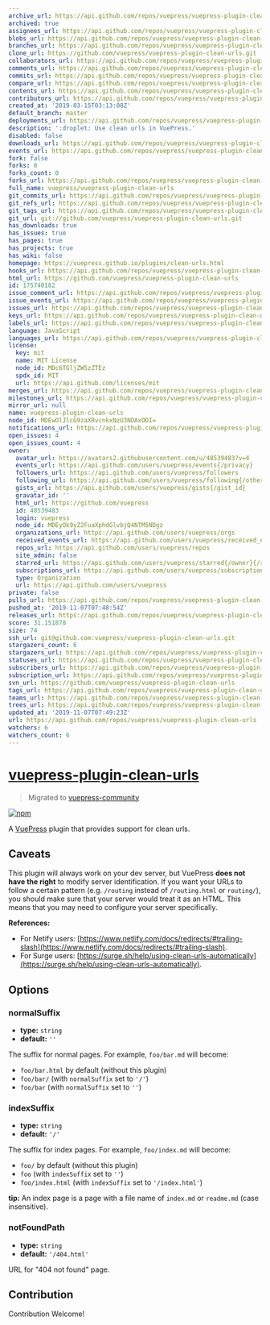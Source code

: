 ```yaml
---
archive_url: https://api.github.com/repos/vuepress/vuepress-plugin-clean-urls/{archive_format}{/ref}
archived: true
assignees_url: https://api.github.com/repos/vuepress/vuepress-plugin-clean-urls/assignees{/user}
blobs_url: https://api.github.com/repos/vuepress/vuepress-plugin-clean-urls/git/blobs{/sha}
branches_url: https://api.github.com/repos/vuepress/vuepress-plugin-clean-urls/branches{/branch}
clone_url: https://github.com/vuepress/vuepress-plugin-clean-urls.git
collaborators_url: https://api.github.com/repos/vuepress/vuepress-plugin-clean-urls/collaborators{/collaborator}
comments_url: https://api.github.com/repos/vuepress/vuepress-plugin-clean-urls/comments{/number}
commits_url: https://api.github.com/repos/vuepress/vuepress-plugin-clean-urls/commits{/sha}
compare_url: https://api.github.com/repos/vuepress/vuepress-plugin-clean-urls/compare/{base}...{head}
contents_url: https://api.github.com/repos/vuepress/vuepress-plugin-clean-urls/contents/{+path}
contributors_url: https://api.github.com/repos/vuepress/vuepress-plugin-clean-urls/contributors
created_at: '2019-03-15T03:13:08Z'
default_branch: master
deployments_url: https://api.github.com/repos/vuepress/vuepress-plugin-clean-urls/deployments
description: ':droplet: Use clean urls in VuePress.'
disabled: false
downloads_url: https://api.github.com/repos/vuepress/vuepress-plugin-clean-urls/downloads
events_url: https://api.github.com/repos/vuepress/vuepress-plugin-clean-urls/events
fork: false
forks: 0
forks_count: 0
forks_url: https://api.github.com/repos/vuepress/vuepress-plugin-clean-urls/forks
full_name: vuepress/vuepress-plugin-clean-urls
git_commits_url: https://api.github.com/repos/vuepress/vuepress-plugin-clean-urls/git/commits{/sha}
git_refs_url: https://api.github.com/repos/vuepress/vuepress-plugin-clean-urls/git/refs{/sha}
git_tags_url: https://api.github.com/repos/vuepress/vuepress-plugin-clean-urls/git/tags{/sha}
git_url: git://github.com/vuepress/vuepress-plugin-clean-urls.git
has_downloads: true
has_issues: true
has_pages: true
has_projects: true
has_wiki: false
homepage: https://vuepress.github.io/plugins/clean-urls.html
hooks_url: https://api.github.com/repos/vuepress/vuepress-plugin-clean-urls/hooks
html_url: https://github.com/vuepress/vuepress-plugin-clean-urls
id: 175740182
issue_comment_url: https://api.github.com/repos/vuepress/vuepress-plugin-clean-urls/issues/comments{/number}
issue_events_url: https://api.github.com/repos/vuepress/vuepress-plugin-clean-urls/issues/events{/number}
issues_url: https://api.github.com/repos/vuepress/vuepress-plugin-clean-urls/issues{/number}
keys_url: https://api.github.com/repos/vuepress/vuepress-plugin-clean-urls/keys{/key_id}
labels_url: https://api.github.com/repos/vuepress/vuepress-plugin-clean-urls/labels{/name}
language: JavaScript
languages_url: https://api.github.com/repos/vuepress/vuepress-plugin-clean-urls/languages
license:
  key: mit
  name: MIT License
  node_id: MDc6TGljZW5zZTEz
  spdx_id: MIT
  url: https://api.github.com/licenses/mit
merges_url: https://api.github.com/repos/vuepress/vuepress-plugin-clean-urls/merges
milestones_url: https://api.github.com/repos/vuepress/vuepress-plugin-clean-urls/milestones{/number}
mirror_url: null
name: vuepress-plugin-clean-urls
node_id: MDEwOlJlcG9zaXRvcnkxNzU3NDAxODI=
notifications_url: https://api.github.com/repos/vuepress/vuepress-plugin-clean-urls/notifications{?since,all,participating}
open_issues: 4
open_issues_count: 4
owner:
  avatar_url: https://avatars2.githubusercontent.com/u/48539483?v=4
  events_url: https://api.github.com/users/vuepress/events{/privacy}
  followers_url: https://api.github.com/users/vuepress/followers
  following_url: https://api.github.com/users/vuepress/following{/other_user}
  gists_url: https://api.github.com/users/vuepress/gists{/gist_id}
  gravatar_id: ''
  html_url: https://github.com/vuepress
  id: 48539483
  login: vuepress
  node_id: MDEyOk9yZ2FuaXphdGlvbjQ4NTM5NDgz
  organizations_url: https://api.github.com/users/vuepress/orgs
  received_events_url: https://api.github.com/users/vuepress/received_events
  repos_url: https://api.github.com/users/vuepress/repos
  site_admin: false
  starred_url: https://api.github.com/users/vuepress/starred{/owner}{/repo}
  subscriptions_url: https://api.github.com/users/vuepress/subscriptions
  type: Organization
  url: https://api.github.com/users/vuepress
private: false
pulls_url: https://api.github.com/repos/vuepress/vuepress-plugin-clean-urls/pulls{/number}
pushed_at: '2019-11-07T07:48:54Z'
releases_url: https://api.github.com/repos/vuepress/vuepress-plugin-clean-urls/releases{/id}
score: 31.151878
size: 74
ssh_url: git@github.com:vuepress/vuepress-plugin-clean-urls.git
stargazers_count: 6
stargazers_url: https://api.github.com/repos/vuepress/vuepress-plugin-clean-urls/stargazers
statuses_url: https://api.github.com/repos/vuepress/vuepress-plugin-clean-urls/statuses/{sha}
subscribers_url: https://api.github.com/repos/vuepress/vuepress-plugin-clean-urls/subscribers
subscription_url: https://api.github.com/repos/vuepress/vuepress-plugin-clean-urls/subscription
svn_url: https://github.com/vuepress/vuepress-plugin-clean-urls
tags_url: https://api.github.com/repos/vuepress/vuepress-plugin-clean-urls/tags
teams_url: https://api.github.com/repos/vuepress/vuepress-plugin-clean-urls/teams
trees_url: https://api.github.com/repos/vuepress/vuepress-plugin-clean-urls/git/trees{/sha}
updated_at: '2019-11-07T07:49:23Z'
url: https://api.github.com/repos/vuepress/vuepress-plugin-clean-urls
watchers: 6
watchers_count: 6
---
```


# [vuepress-plugin-clean-urls](https://vuepress.github.io/plugins/clean-urls.html)

> Migrated to [vuepress-community](https://github.com/vuepress/vuepress-community)

[![npm](https://img.shields.io/npm/v/vuepress-plugin-clean-urls.svg)](https://www.npmjs.com/package/vuepress-plugin-clean-urls)

A [VuePress](https://vuepress.vuejs.org/) plugin that provides support for clean urls.

## Caveats

This plugin will always work on your dev server, but VuePress **does not have the right** to modify server identification. If you want your URLs to follow a certain pattern (e.g. `/routing` instead of `/routing.html` or `routing/`), you should make sure that your server would treat it as an HTML. This means that you may need to configure your server specifically.

**References:**

- For Netify users: [https://www.netlify.com/docs/redirects/#trailing-slash](https://www.netlify.com/docs/redirects/#trailing-slash).
- For Surge users: [https://surge.sh/help/using-clean-urls-automatically](https://surge.sh/help/using-clean-urls-automatically).

## Options

### normalSuffix

- **type:** `string`
- **default:** `''`

The suffix for normal pages. For example, `foo/bar.md` will become:

- `foo/bar.html` by default (without this plugin)
- `foo/bar/` (with `normalSuffix` set to `'/'`)
- `foo/bar` (with `normalSuffix` set to `''`)

### indexSuffix

- **type:** `string`
- **default:** `'/'`

The suffix for index pages. For example, `foo/index.md` will become:

- `foo/` by default (without this plugin)
- `foo` (with `indexSuffix` set to `''`)
- `foo/index.html` (with `indexSuffix` set to `'/index.html'`)

**tip:** An index page is a page with a file name of `index.md` or `readme.md` (case insensitive).

### notFoundPath

- **type:** `string`
- **default:** `'/404.html'`

URL for "404 not found" page.

## Contribution

Contribution Welcome!

